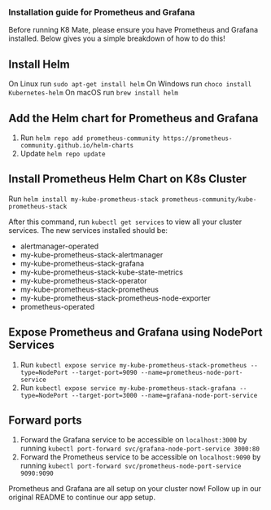 ### Installation guide for Prometheus and Grafana
Before running K8 Mate, please ensure you have Prometheus and Grafana installed. Below gives you a simple breakdown of how to do this!

## Install Helm
On Linux run `sudo apt-get install helm`
On Windows run `choco install Kubernetes-helm`
On macOS run `brew install helm`

## Add the Helm chart for Prometheus and Grafana
1. Run `helm repo add prometheus-community https://prometheus-community.github.io/helm-charts`
2. Update `helm repo update`

## Install Prometheus Helm Chart on K8s Cluster
Run `helm install my-kube-prometheus-stack prometheus-community/kube-prometheus-stack`

After this command, run `kubectl get services` to view all your cluster services. The new services installed should be:

- alertmanager-operated
- my-kube-prometheus-stack-alertmanager
- my-kube-prometheus-stack-grafana
- my-kube-prometheus-stack-kube-state-metrics                                                                                    
- my-kube-prometheus-stack-operator                              
- my-kube-prometheus-stack-prometheus                 
- my-kube-prometheus-stack-prometheus-node-exporter
- prometheus-operated

## Expose Prometheus and Grafana using NodePort Services 
1. Run `kubectl expose service my-kube-prometheus-stack-prometheus --type=NodePort --target-port=9090 --name=prometheus-node-port-service`
2. Run `kubectl expose service my-kube-prometheus-stack-grafana --type=NodePort --target-port=3000 --name=grafana-node-port-service`

## Forward ports
1. Forward the Grafana service to be accessible on `localhost:3000` by running `kubectl port-forward svc/grafana-node-port-service 3000:80`
2. Forward the Prometheus service to be accessible on `localhost:9090` by running `kubectl port-forward svc/prometheus-node-port-service 9090:9090`

Prometheus and Grafana are all setup on your cluster now! Follow up in our original README to continue our app setup.